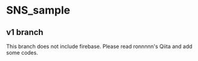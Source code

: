 # SNS_sample
## v1 branch
This branch does not include firebase.
Please read ronnnnn's Qiita and add some codes.